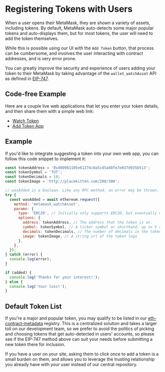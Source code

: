# Registering Tokens with Users

When a user opens their MetaMask, they are shown a variety of assets, including tokens. By default, MetaMask auto-detects some major popular tokens and auto-displays them, but for most tokens, the user will need to add the token themselves.

While this is possible using our UI with the `Add Token` button, that process can be cumbersome, and involves the user interacting with contract addresses, and is very error prone.

You can greatly improve the security and experience of users adding your token to their MetaMask by taking advantage of the `wallet_watchAsset` API as defined in [EIP-747](https://github.com/ethereum/EIPs/blob/master/EIPS/eip-747.md).

## Code-free Example

Here are a couple live web applications that let you enter your token details, and then share them with a simple web link:

- [Watch Token](https://vittominacori.github.io/watch-token/create.html)
- [Add Token App](https://metamask.github.io/Add-Token/#edit)

## Example

If you'd like to integrate suggesting a token into your own web app, you can follow this code snippet to implement it:

```javascript
const tokenAddress = '0xd00981105e61274c8a5cd5a88fe7e037d935b513';
const tokenSymbol = 'TUT';
const tokenDecimals = 18;
const tokenImage = 'http://placekitten.com/200/300';

// wasAdded is a boolean. Like any RPC method, an error may be thrown.
try {
  const wasAdded = await ethereum.request({
    method: 'metamask_watchAsset',
    params: {
      type: 'ERC20', // Initially only supports ERC20, but eventually more!
      options: {
        address: tokenAddress, // The address that the token is at.
        symbol: tokenSymbol, // A ticker symbol or shorthand, up to 5 chars.
        decimals: tokenDecimals, // The number of decimals in the token
        image: tokenImage, // A string url of the token logo
      },
    },
  });
} catch (error) {
  console.log(error);
}

if (added) {
  console.log('Thanks for your interest!');
} else {
  console.log('Your loss!');
}
```

## Default Token List

If you're a major and popular token, you may qualify to be listed in our [eth-contract-metadata](https://github.com/MetaMask/eth-contract-metadata) registry. This is a centralized solution and takes a larger toll on our development team, so we prefer to avoid the politics of picking and choosing tokens that get auto-detected in users' accounts, so please see if the EIP-747 method above can suit your needs before submitting a new token there for inclusion.

If you have a user on your site, asking them to click once to add a token is a small burden on them, and allows you to leverage the trusting relationship you already have with your user instead of our central repository.
